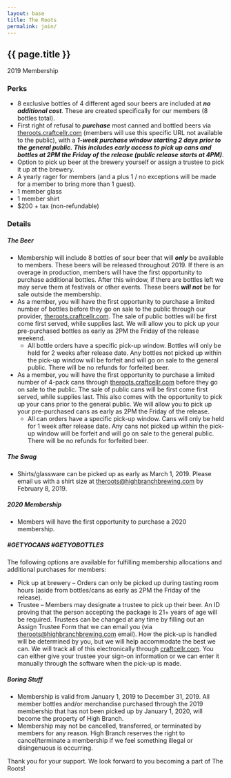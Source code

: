 ```yaml
---
layout: base
title: The Roots
permalink: join/
---
```


<section id="roots" class="page bg-light-gray">
    <div class="container">
        <div class="row">
            <div class="col-sm-10 col-sm-offset-1 text-center">
                <h2 class="section-heading">{{ page.title }}</h2>
                <p class="lead">2019 Membership</p>
            </div>
            <div class="col-md-6 col-md-offset-3">
                <h3>Perks</h3>
                <ul>
                    <li>8 exclusive bottles of 4 different aged sour beers are included at <strong><em>no additional cost</em></strong>. These are created specifically for our members (8 bottles total).</li>
                    <li>First right of refusal to <strong><em>purchase</em></strong> most canned and bottled beers via <a href="https://theroots.craftcellr.com/" target="_blank">theroots.craftcellr.com</a> (members will use this specific URL not available to the public), with a <strong><em>1-week purchase window starting 2 days prior to the general public. This includes early access to pick up cans and bottles at 2PM the Friday of the release (public release starts at 4PM)</em></strong>.</li>
                    <li>Option to pick up beer at the brewery yourself or assign a trustee to pick it up at the brewery.</li>
                    <li>A yearly rager for members (and a plus 1 / no exceptions will be made for a member to bring more than 1 guest).</li>
                    <li>1 member glass</li>
                    <li>1 member shirt</li>
                    <li>$200 + tax (non-refundable)</li>
                </ul>
                <h3>Details</h3>
                <h5>The Beer</h5>
                <ul>
                    <li>Membership will include 8 bottles of sour beer that will <strong><em>only</em></strong> be available to members. These beers will be released throughout 2019. If there is an overage in production, members will have the first opportunity to purchase additional bottles. After this window, if there are bottles left we may serve them at festivals or other events. These beers <strong><em>will not</em></strong> be for sale outside the membership.</li>
                    <li>As a member, you will have the first opportunity to purchase a limited number of bottles before they go on sale to the public through our provider, <a href="https://theroots.craftcellr.com/" target="_blank">theroots.craftcellr.com</a>. The sale of public bottles will be first come first served, while supplies last. We will allow you to pick up your pre-purchased bottles as early as 2PM the Friday of the release weekend.
                        <ul>
                            <li>All bottle orders have a specific pick-up window. Bottles will only be held for 2 weeks after release date. Any bottles not picked up within the pick-up window will be forfeit and will go on sale to the general public. There will be no refunds for forfeited beer.</li>
                        </ul>
                    </li>
                    <li>As a member, you will have the first opportunity to purchase a limited number of 4-pack cans through <a href="https://theroots.craftcellr.com/" target="_blank">theroots.craftcellr.com</a> before they go on sale to the public. The sale of public cans will be first come first served, while supplies last. This also comes with the opportunity to pick up your cans prior to the general public. We will allow you to pick up your pre-purchased cans as early as 2PM the Friday of the release.
                        <ul>
                            <li>All can orders have a specific pick-up window. Cans will only be held for 1 week after release date. Any cans not picked up within the pick-up window will be forfeit and will go on sale to the general public. There will be no refunds for forfeited beer.</li>
                        </ul>
                    </li>
                </ul>
                <h5>The Swag</h5>
                <ul>
                <li>Shirts/glassware can be picked up as early as March 1, 2019. Please email us with a shirt size at <a href="mailto:theroots@highbranchbrewing.com">theroots@highbranchbrewing.com</a> by February 8, 2019.</li>
                </ul>
                <h5>2020 Membership</h5>
                <ul>
                <li>Members will have the first opportunity to purchase a 2020 membership.</li>
                </ul>
                <h5>#GETYOCANS #GETYOBOTTLES</h5>
                <p>The following options are available for fulfilling membership allocations and additional purchases for members:</p>
                <ul>
                    <li>Pick up at brewery – Orders can only be picked up during tasting room hours (aside from bottles/cans as early as 2PM the Friday of the release).</li>
                    <li>Trustee – Members may designate a trustee to pick up their beer. An ID proving that the person accepting the package is 21+ years of age will be required. Trustees can be changed at any time by filling out an Assign Trustee Form that we can email you (via <a href="mailto:theroots@highbranchbrewing.com">theroots@highbranchbrewing.com</a> email). How the pick-up is handled will be determined by you, but we will help accommodate the best we can. We will track all of this electronically through <a href="https://www.craftcellr.com/" target="_blank">craftcellr.com</a>. You can either give your trustee your sign-on information or we can enter it manually through the software when the pick-up is made.</li>
                </ul>
                <h5>Boring Stuff</h5>
                <ul>
                <li>Membership is valid from January 1, 2019 to December 31, 2019. All member bottles and/or merchandise purchased through the 2019 membership that has not been picked up by January 1, 2020, will become the property of High Branch.</li>
                <li>Membership may not be cancelled, transferred, or terminated by members for any reason. High Branch reserves the right to cancel/terminate a membership if we feel something illegal or disingenuous is occurring.</li>
                </ul>
            </div>
            <div class="col-md-6 col-md-offset-3 text-center">
                <p class="lead">Thank you for your support. We look forward to you becoming a part of The Roots!</p>
                <!-- <br>
                <p><a class="btn-xl" href="https://theroots.craftcellr.com/" target="_blank">Join Now</a></p> -->
            </div>
        </div>
    </div>
</section>